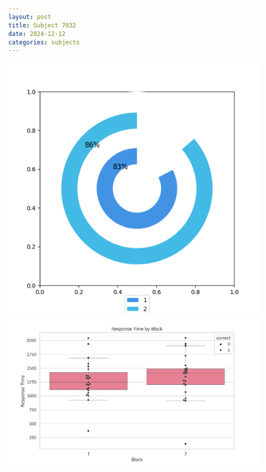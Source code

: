 ```yaml
---
layout: post
title: Subject 7032
date: 2024-12-12
categories: subjects
---
```


![](data/7032/run-1/7032__acc_test.png)
![](data/7032/run-1/7032_rt.png)
